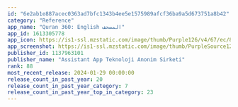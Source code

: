 ```yaml
---
id: "6e2ab1e887acec0363ad7bfc1343b4ee5e1575989afcf36ba9a5d673751a8b42"
category: "Reference"
app_name: "Quran 360: English المصحف"
app_id: 1613305778
app_icon: https://is1-ssl.mzstatic.com/image/thumb/Purple126/v4/67/ec/8c/67ec8cc3-6e0b-1bf3-a017-0fdb510949ae/AppIconDarkGreen-0-0-1x_U007emarketing-0-7-0-0-85-220.png/1024x1024bb.png
app_screenshot: https://is1-ssl.mzstatic.com/image/thumb/PurpleSource126/v4/b6/ef/04/b6ef0466-4b8c-bedb-5a9f-9ca643a266b4/eeec28c0-14ee-448b-8c49-6d9a475dd0f3_en_1__U00282_U0029.jpg/1242x2688bb.png
publisher_id: 1137963101
publisher_name: "Assistant App Teknoloji Anonim Sirketi"
rank: 88
most_recent_release: 2024-01-29 00:00:00
release_count_in_past_year: 20
release_count_in_past_year_category: 7
release_count_in_past_year_top_in_category: 23
---
```


